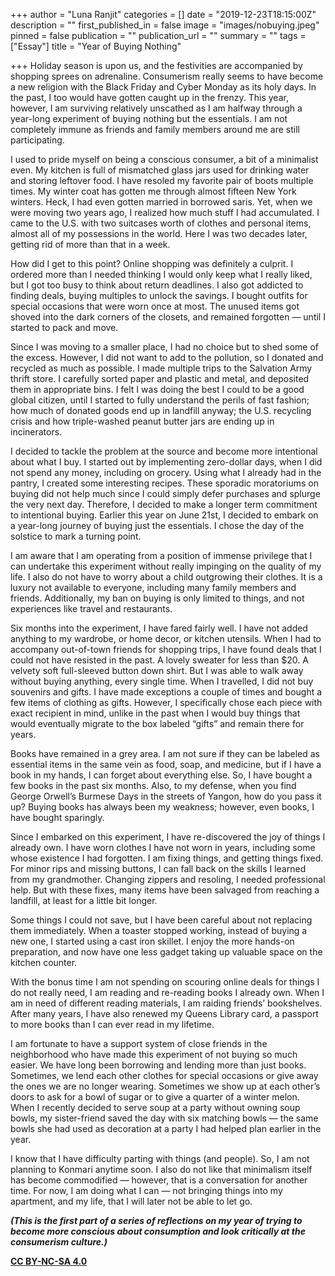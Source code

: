 +++
author = "Luna Ranjit"
categories = []
date = "2019-12-23T18:15:00Z"
description = ""
first_published_in = false
image = "images/nobuying.jpeg"
pinned = false
publication = ""
publication_url = ""
summary = ""
tags = ["Essay"]
title = "Year of Buying Nothing"

+++
Holiday season is upon us, and the festivities are accompanied by shopping sprees on adrenaline. Consumerism really seems to have become a new religion with the Black Friday and Cyber Monday as its holy days. In the past, I too would have gotten caught up in the frenzy. This year, however, I am surviving relatively unscathed as I am halfway through a year-long experiment of buying nothing but the essentials. I am not completely immune as friends and family members around me are still participating.

I used to pride myself on being a conscious consumer, a bit of a minimalist even. My kitchen is full of mismatched glass jars used for drinking water and storing leftover food. I have resoled my favorite pair of boots multiple times. My winter coat has gotten me through almost fifteen New York winters. Heck, I had even gotten married in borrowed saris. Yet, when we were moving two years ago, I realized how much stuff I had accumulated. I came to the U.S. with two suitcases worth of clothes and personal items, almost all of my possessions in the world. Here I was two decades later, getting rid of more than that in a week.

How did I get to this point? Online shopping was definitely a culprit. I ordered more than I needed thinking I would only keep what I really liked, but I got too busy to think about return deadlines. I also got addicted to finding deals, buying multiples to unlock the savings. I bought outfits for special occasions that were worn once at most. The unused items got shoved into the dark corners of the closets, and remained forgotten — until I started to pack and move.

Since I was moving to a smaller place, I had no choice but to shed some of the excess. However, I did not want to add to the pollution, so I donated and recycled as much as possible. I made multiple trips to the Salvation Army thrift store. I carefully sorted paper and plastic and metal, and deposited them in appropriate bins. I felt I was doing the best I could to be a good global citizen, until I started to fully understand the perils of fast fashion; how much of donated goods end up in landfill anyway; the U.S. recycling crisis and how triple-washed peanut butter jars are ending up in incinerators.

I decided to tackle the problem at the source and become more intentional about what I buy. I started out by implementing zero-dollar days, when I did not spend any money, including on grocery. Using what I already had in the pantry, I created some interesting recipes. These sporadic moratoriums on buying did not help much since I could simply defer purchases and splurge the very next day. Therefore, I decided to make a longer term commitment to intentional buying. Earlier this year on June 21st, I decided to embark on a year-long journey of buying just the essentials. I chose the day of the solstice to mark a turning point.

I am aware that I am operating from a position of immense privilege that I can undertake this experiment without really impinging on the quality of my life. I also do not have to worry about a child outgrowing their clothes. It is a luxury not available to everyone, including many family members and friends. Additionally, my ban on buying is only limited to things, and not experiences like travel and restaurants.

Six months into the experiment, I have fared fairly well. I have not added anything to my wardrobe, or home decor, or kitchen utensils. When I had to accompany out-of-town friends for shopping trips, I have found deals that I could not have resisted in the past. A lovely sweater for less than $20. A velvety soft full-sleeved button down shirt. But I was able to walk away without buying anything, every single time. When I travelled, I did not buy souvenirs and gifts. I have made exceptions a couple of times and bought a few items of clothing as gifts. However, I specifically chose each piece with exact recipient in mind, unlike in the past when I would buy things that would eventually migrate to the box labeled “gifts” and remain there for years.

Books have remained in a grey area. I am not sure if they can be labeled as essential items in the same vein as food, soap, and medicine, but if I have a book in my hands, I can forget about everything else. So, I have bought a few books in the past six months. Also, to my defense, when you find George Orwell’s Burmese Days in the streets of Yangon, how do you pass it up? Buying books has always been my weakness; however, even books, I have bought sparingly.

Since I embarked on this experiment, I have re-discovered the joy of things I already own. I have worn clothes I have not worn in years, including some whose existence I had forgotten. I am fixing things, and getting things fixed. For minor rips and missing buttons, I can fall back on the skills I learned from my grandmother. Changing zippers and resoling, I needed professional help. But with these fixes, many items have been salvaged from reaching a landfill, at least for a little bit longer.

Some things I could not save, but I have been careful about not replacing them immediately. When a toaster stopped working, instead of buying a new one, I started using a cast iron skillet. I enjoy the more hands-on preparation, and now have one less gadget taking up valuable space on the kitchen counter.

With the bonus time I am not spending on scouring online deals for things I do not really need, I am reading and re-reading books I already own. When I am in need of different reading materials, I am raiding friends’ bookshelves. After many years, I have also renewed my Queens Library card, a passport to more books than I can ever read in my lifetime.

I am fortunate to have a support system of close friends in the neighborhood who have made this experiment of not buying so much easier. We have long been borrowing and lending more than just books. Sometimes, we lend each other clothes for special occasions or give away the ones we are no longer wearing. Sometimes we show up at each other’s doors to ask for a bowl of sugar or to give a quarter of a winter melon. When I recently decided to serve soup at a party without owning soup bowls, my sister-friend saved the day with six matching bowls — the same bowls she had used as decoration at a party I had helped plan earlier in the year.

I know that I have difficulty parting with things (and people). So, I am not planning to Konmari anytime soon. I also do not like that minimalism itself has become commodified — however, that is a conversation for another time. For now, I am doing what I can — not bringing things into my apartment, and my life, that I will later not be able to let go.

**_(This is the first part of a series of reflections on my year of trying to become more conscious about consumption and look critically at the consumerism culture.)_**

[**CC BY-NC-SA 4.0**](https://creativecommons.org/licenses/by-nc-sa/4.0/)